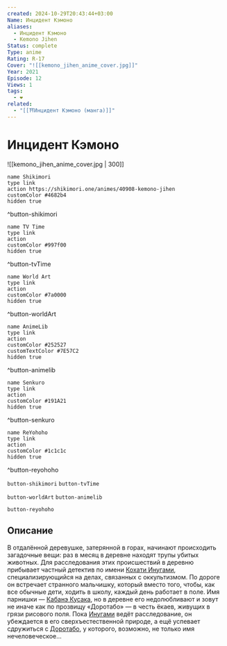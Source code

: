```yaml
---
created: 2024-10-29T20:43:44+03:00
Name: Инцидент Кэмоно
aliases:
  - Инцидент Кэмоно
  - Kemono Jihen
Status: complete
Type: anime
Rating: R-17
Cover: "![[kemono_jihen_anime_cover.jpg]]"
Year: 2021
Episode: 12
Views: 1
tags:
  - ❤
related:
  - "[[⛩️Инцидент Кэмоно (манга)]]"
---
```


# Инцидент Кэмоно

![[kemono_jihen_anime_cover.jpg | 300]]

```button
name Shikimori
type link
action https://shikimori.one/animes/40908-kemono-jihen
customColor #4682b4
hidden true
```
^button-shikimori

```button
name TV Time
type link
action 
customColor #997f00
hidden true
```
^button-tvTime

```button
name World Art
type link
action 
customColor #7a0000
hidden true
```
^button-worldArt

```button
name AnimeLib
type link
action 
customColor #252527
customTextColor #7E57C2
hidden true
```
^button-animelib

```button
name Senkuro
type link
action 
customColor #191A21
hidden true
```
^button-senkuro

```button
name ReYohoho
type link
action 
customColor #1c1c1c
hidden true
```
^button-reyohoho



`button-shikimori` `button-tvTime`

`button-worldArt` `button-animelib`

`button-reyohoho`

## Описание

В отдалённой деревушке, затерянной в горах, начинают происходить загадочные вещи: раз в месяц в деревне находят трупы убитых животных. Для расследования этих происшествий в деревню прибывает частный детектив по имени [Кохати Инугами](https://shikimori.one/characters/149282-kohachi-inugami), специализирующийся на делах, связанных с оккультизмом. По дороге он встречает странного мальчишку, который вместо того, чтобы, как все обычные дети, ходить в школу, каждый день работает в поле. Имя парнишки — [Кабанэ Кусака](https://shikimori.one/characters/149284-kabane-kusaka), но в деревне его недолюбливают и зовут не иначе как по прозвищу «Доротабо» — в честь ёкаев, живущих в грязи рисового поля. Пока [Инугами](https://shikimori.one/characters/149282-kohachi-inugami) ведёт расследование, он убеждается в его сверхъестественной природе, а ещё успевает сдружиться с [Доротабо](https://shikimori.one/characters/149284-kabane-kusaka), у которого, возможно, не только имя нечеловеческое...
